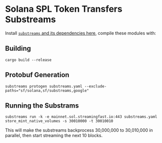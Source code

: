 Solana SPL Token Transfers Substreams
=====================================

Install [`substreams` and its dependencies here](../README.md), compile these modules with:

## Building
```
cargo build --release
```

## Protobuf Generation
```
substreams protogen substreams.yaml --exclude-paths="sf/solana,sf/substreams,google"
```

## Running the Substrams
```
substreams run -k -e mainnet.sol.streamingfast.io:443 substreams.yaml store_mint_native_volumes -s 30010000 -t 30010010
```

This will make the substreams backprocess 30,000,000 to 30,010,000 in parallel, then start streaming the next 10 blocks.
